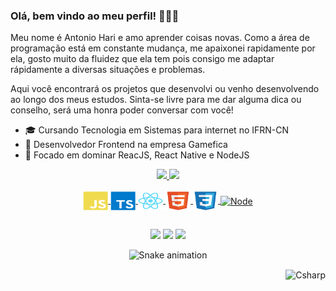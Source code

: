 ### Olá, bem vindo ao meu perfil! 🐱‍👤🚀

Meu nome é Antonio Hari e amo aprender coisas novas. Como a área de programação está em constante mudança, me apaixonei rapidamente por ela, gosto muito da fluidez que ela tem pois consigo me adaptar rápidamente a diversas situações e problemas.

Aqui você encontrará os projetos que desenvolvi ou venho desenvolvendo ao longo dos meus estudos. Sinta-se livre para me dar alguma dica ou conselho, será uma honra poder conversar com você!

- 🎓 Cursando Tecnologia em Sistemas para internet no IFRN-CN
- 🔭 Desenvolvedor Frontend na empresa Gamefica
- 🌱 Focado em dominar ReacJS, React Native e NodeJS

<div align="center">
  <a href="https://github.com/hari6091">
  <img height="180em" src="https://github-readme-stats.vercel.app/api?username=hari6091&show_icons=true&theme=dracula&include_all_commits=true&count_private=true"/>
  <img height="180em" src="https://github-readme-stats.vercel.app/api/top-langs/?username=hari6091&layout=compact&langs_count=7&theme=dracula"/>
</div>

<div align="center"><br>
  <img align="center" alt="Js" height="30" width="40" src="https://raw.githubusercontent.com/devicons/devicon/master/icons/javascript/javascript-plain.svg">
  <img align="center" alt="Ts" height="30" width="40" src="https://raw.githubusercontent.com/devicons/devicon/master/icons/typescript/typescript-plain.svg">
  <img align="center" alt="React" height="30" width="40" src="https://raw.githubusercontent.com/devicons/devicon/master/icons/react/react-original.svg">
  <img align="center" alt="HTML" height="30" width="40" src="https://raw.githubusercontent.com/devicons/devicon/master/icons/html5/html5-original.svg">
  <img align="center" alt="CSS" height="30" width="40" src="https://raw.githubusercontent.com/devicons/devicon/master/icons/css3/css3-original.svg">
  <img align="center" alt="Node" height="30" width="40"  src="https://cdn.jsdelivr.net/gh/devicons/devicon/icons/nodejs/nodejs-original.svg" />
</div>

##

<div align="center"> 
  <a href="https://instagram.com/__.h.ari._" target="_blank"><img src="https://img.shields.io/badge/-Instagram-%23E4405F?style=for-the-badge&logo=instagram&logoColor=white" target="_blank"></a>
  <a href = "mailto:hari.junior19"><img src="https://img.shields.io/badge/-Gmail-%23333?style=for-the-badge&logo=gmail&logoColor=white" target="_blank"></a>
  <a href="https://www.linkedin.com/in/hari6091" target="_blank"><img src="https://img.shields.io/badge/-LinkedIn-%230077B5?style=for-the-badge&logo=linkedin&logoColor=white" target="_blank"></a>
 
  ![Snake animation](https://github.com/hari6091/hari6091/blob/output/github-contribution-grid-snake.svg)
 
 
 <div align="right">
    <img align="center" alt="Csharp" height="30" width="150" src="https://komarev.com/ghpvc/?username=hari6091&color=58fe88" alt="alexsgross" />
 </div>
 
</div>

